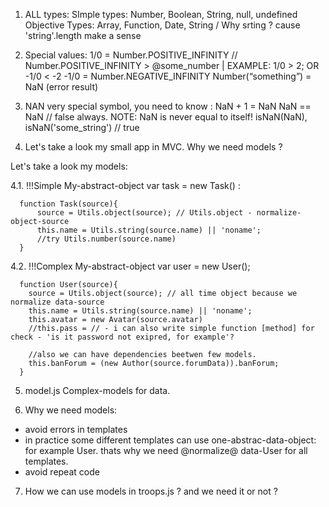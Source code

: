 1. ALL types:
  SImple types: Number, Boolean, String, null, undefined
  Objective Types: Array, Function, Date, String / Why srting ? cause 'string'.length make a sense

2. Special values:
  1/0 = Number.POSITIVE_INFINITY  // Number.POSITIVE_INFINITY > @some_number | EXAMPLE:  1/0 > 2; OR -1/0 < -2
  -1/0 = Number.NEGATIVE_INFINITY
  Number(“something”) = NaN (error result)

3. NAN very special symbol, you need to know :
 NaN + 1 = NaN
 NaN == NaN // false always. NOTE: NaN is never equal to itself!
 isNaN(NaN), isNaN('some_string') // true


4. Let's take a look my small app in MVC. Why we need models ?

  Let's take a look my models:

  4.1. !!!Simple  My-abstract-object
    var task = new Task() :

      function Task(source){
          source = Utils.object(source); // Utils.object - normalize-object-source
          this.name = Utils.string(source.name) || 'noname';
          //try Utils.number(source.name)
      }

  4.2. !!!Complex My-abstract-object
    var user = new User();

      function User(source){
        source = Utils.object(source); // all time object because we normalize data-source
        this.name = Utils.string(source.name) || 'noname';
        this.avatar = new Avatar(source.avatar)
        //this.pass = // - i can also write simple function [method] for check - 'is it password not exipred, for example'?

        //also we can have dependencies beetwen few models.
        this.banForum = (new Author(source.forumData)).banForum;
      }

5. model.js Complex-models for data.


6. Why we need models:
  - avoid errors in templates
  - in practice some different templates can use one-abstrac-data-object: for example User. thats why we need @normalize@
    data-User for all templates.
  - avoid repeat code


7. How we can use models in troops.js ? and we need it or not ?
